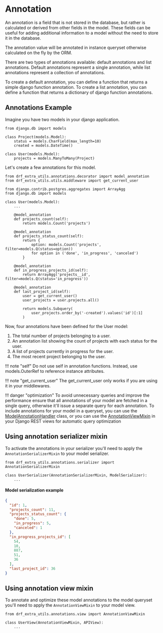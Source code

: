 # Annotation

An annotation is a field that is not stored in the database, but rather is calculated or derived from other
fields in the model. These fields can be useful for adding additional information to a model without the need
to store it in the database.

The annotation value will be annotated in instance queryset otherwise calculated on the fly by the ORM.

There are two types of annotations available: default annotations and list annotations. Default annotations represent a
single annotation, while list annotations represent a collection of annotations. 

To create a default annotation, you can define a function that returns a simple django function annotation. To create a 
list annotation, you can define a function that returns a dictionary of django function annotations.

## Annotations Example

Imagine you have two models in your django application.

```.py3
from django.db import models

class Project(models.Model):
    status = models.CharField(max_length=10)
    created = models.DateTime()

class User(models.Model):
    projects = models.ManyToMany(Project)
```

Let's create a few annotations for this model.

```.py3 title='models.py'
from drf_extra_utils.annotations.decorator import model_annotation
from drf_extra_utils.utils.middleware import get_current_user

from django.contrib.postgres.aggregates import ArrayAgg
from django.db import models

class User(models.Model):
    ...
    
    @model_annotation
    def projects_count(self):
        return models.Count('projects')
     
    @model_annotation
    def projects_status_count(self):
        return {
            option: models.Count('projects', filter=models.Q(status=option))
            for option in ('done', 'in_progress', 'canceled')
        }
       
    @model_annotation
    def in_progress_projects_id(self):
        return ArrayAgg('projects__id', filter=models.Q(status='in_progress'))
    
    @model_annotation 
    def last_project_id(self):
        user = get_current_user()
        user_projects = user.projects.all()
        
        return models.Subquery(
            user_projects.order_by('-created').values('id')[:1]
        )
```

Now, four annotations have been defined for the User model:

1. The total number of projects belonging to a user.
2. An annotation list showing the count of projects with each status for the user.
3. A list of projects currently in progress for the user.
4. The most recent project belonging to the user.

!!! note "self"
    Do not use self in annotation functions. Instead, use models.OuterRef to reference instance attributes.

!!! note "get_current_user"
    The get_current_user only works if you are using it in your middlewares.

!!! danger "optimization"
    To avoid unnecessary queries and improve the performance ensure that all annotations of your model are fetched in a 
    single query, otherwise it'll issue a separate query for each annotation. To include annotations for your model in 
    a queryset, you can use the [ModelAnnotationHandler](/annotation/annotation_api/#modelannotationhandler) class,
    or you can use the [AnnotationViewMixin](/annotation/annotation/#using-annotation-view-mixin) in your Django REST
    views for automatic query optimization

## Using annotation serializer mixin

To activate the annotations in your serializer you'll need to apply the ``AnnotationSerializerMixin`` to your model
serializer.

```.py3 title="serializers.py"
from drf_extra_utils.annotations.serializer import AnnotationSerializerMixin

class UserSerializer(AnnotationSerializerMixin, ModelSerializer):
    ...
```

#### Model serialization example

```json
{
  "id": 1,
  "projects_count": 11,
  "projects_status_count": {
    "done": 5,
    "in_progress": 5,
    "canceled": 1
  },
  "in_progress_projects_id": [
    54,
    10,
    887,
    51,
    36
  ],
  "last_project_id": 36
}
```

## Using annotation view mixin

To annotate and optimize these model annotations to the model queryset you'll need to apply the ``AnnotationViewMixin`` 
to your model view.

```.py3 title="views.py"
from drf_extra_utils.annotations.view import AnnotationViewMixin

class UserView(AnnotationViewMixin, APIView):
    ...
```



